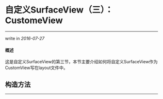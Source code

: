 # 自定义SurfaceView（三）：CustomeView

---

write in *2016-07-27*

#### 概述

这是自定义SurfaceView的第三节，本节主要介绍如何将自定义SurfaceView作为CustomView写在layout文件中。 

## 构造方法

---

 